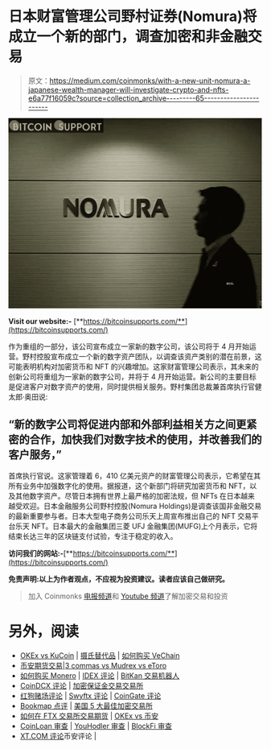 # 日本财富管理公司野村证券(Nomura)将成立一个新的部门，调查加密和非金融交易

> 原文：<https://medium.com/coinmonks/with-a-new-unit-nomura-a-japanese-wealth-manager-will-investigate-crypto-and-nfts-e6a77f16059c?source=collection_archive---------65----------------------->

![](img/7923c8edc003b9334214a04e3e942cbb.png)

**Visit our website:-** [**https://bitcoinsupports.com/**](https://bitcoinsupports.com/)

作为重组的一部分，该公司宣布成立一家新的数字公司，该公司将于 4 月开始运营。野村控股宣布成立一个新的数字资产团队，以调查该资产类别的潜在前景，这可能表明机构对加密货币和 NFT 的兴趣增加。这家财富管理公司表示，其未来的创新公司将重组为一家新的数字公司，并将于 4 月开始运营。新公司的主要目标是促进客户对数字资产的使用，同时提供相关服务。野村集团总裁兼首席执行官健太郎·奥田说:

## **“新的数字公司将促进内部和外部利益相关方之间更紧密的合作，加快我们对数字技术的使用，并改善我们的客户服务，”**

首席执行官说。这家管理着 6，410 亿美元资产的财富管理公司表示，它希望在其所有业务中加强数字化的使用。据报道，这个新部门将研究加密货币和 NFT，以及其他数字资产。尽管日本拥有世界上最严格的加密法规，但 NFTs 在日本越来越受欢迎。日本金融服务公司野村控股(Nomura Holdings)是调查该国非金融交易的最新重要参与者。日本大型电子商务公司乐天上周宣布推出自己的 NFT 交易平台乐天 NFT。日本最大的金融集团三菱 UFJ 金融集团(MUFG)上个月表示，它将结束长达三年的区块链支付试验，专注于稳定的收入。

**访问我们的网站:-**[**https://bitcoinsupports.com/**](https://bitcoinsupports.com/)

**免责声明:以上为作者观点，不应视为投资建议。读者应该自己做研究。**

> 加入 Coinmonks [电报频道](https://t.me/coincodecap)和 [Youtube 频道](https://www.youtube.com/c/coinmonks/videos)了解加密交易和投资

# 另外，阅读

*   [OKEx vs KuCoin](https://coincodecap.com/okex-kucoin) | [摄氏替代品](https://coincodecap.com/celsius-alternatives) | [如何购买 VeChain](https://coincodecap.com/buy-vechain)
*   [币安期货交易](https://coincodecap.com/binance-futures-trading)|[3 commas vs Mudrex vs eToro](https://coincodecap.com/mudrex-3commas-etoro)
*   [如何购买 Monero](https://coincodecap.com/buy-monero) | [IDEX 评论](https://coincodecap.com/idex-review) | [BitKan 交易机器人](https://coincodecap.com/bitkan-trading-bot)
*   [CoinDCX 评论](/coinmonks/coindcx-review-8444db3621a2) | [加密保证金交易交易所](https://coincodecap.com/crypto-margin-trading-exchanges)
*   [红狗赌场评论](https://coincodecap.com/red-dog-casino-review) | [Swyftx 评论](https://coincodecap.com/swyftx-review) | [CoinGate 评论](https://coincodecap.com/coingate-review)
*   [Bookmap 点评](https://coincodecap.com/bookmap-review-2021-best-trading-software) | [美国 5 大最佳加密交易所](https://coincodecap.com/crypto-exchange-usa)
*   [如何在 FTX 交易所交易期货](https://coincodecap.com/ftx-futures-trading) | [OKEx vs 币安](https://coincodecap.com/okex-vs-binance)
*   [CoinLoan 审查](https://coincodecap.com/coinloan-review) | [YouHodler 审查](/coinmonks/youhodler-4-easy-ways-to-make-money-98969b9689f2) | [BlockFi 审查](https://coincodecap.com/blockfi-review)
*   [XT.COM 评论](https://coincodecap.com/profittradingapp-for-binance)币安评论 |